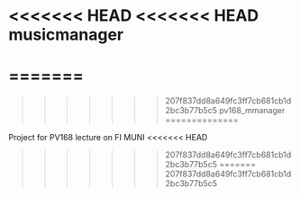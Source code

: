 <<<<<<< HEAD
<<<<<<< HEAD
musicmanager
============
=======
=======
>>>>>>> 207f837dd8a649fc3ff7cb681cb1d2bc3b77b5c5
pv168_mmanager
==============

Project for PV168 lecture on FI MUNI
<<<<<<< HEAD
>>>>>>> 207f837dd8a649fc3ff7cb681cb1d2bc3b77b5c5
=======
>>>>>>> 207f837dd8a649fc3ff7cb681cb1d2bc3b77b5c5
